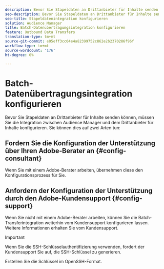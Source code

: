 ```yaml
---
description: Bevor Sie Stapeldaten an Drittanbieter für Inhalte senden können, müssen Sie die Integration zwischen Audience Manager und dem Drittanbieter für Inhalte konfigurieren.
seo-description: Bevor Sie Stapeldaten an Drittanbieter für Inhalte senden können, müssen Sie die Integration zwischen Audience Manager und dem Drittanbieter für Inhalte konfigurieren.
seo-title: Stapeldatenintegration konfigurieren
solution: Audience Manager
title: Batch-Datenübertragungsintegration konfigurieren
feature: Outbound Data Transfers
translation-type: tm+mt
source-git-commit: e05eff3cc04e4a82399752c862e2b2370286f96f
workflow-type: tm+mt
source-wordcount: '176'
ht-degree: 0%

---
```



# Batch-Datenübertragungsintegration konfigurieren

Bevor Sie Stapeldaten an Drittanbieter für Inhalte senden können, müssen Sie die Integration zwischen Audience Manager und dem Drittanbieter für Inhalte konfigurieren. Sie können dies auf zwei Arten tun:

## Fordern Sie die Konfiguration der Unterstützung über Ihren Adobe-Berater an {#config-consultant}

Wenn Sie mit einem Adobe-Berater arbeiten, übernehmen diese den Konfigurationsprozess für Sie.

## Anfordern der Konfiguration der Unterstützung durch den Adobe-Kundensupport {#config-support}

Wenn Sie nicht mit einem Adobe-Berater arbeiten, können Sie die Batch-Transferintegration weiterhin vom Kundensupport konfigurieren lassen. Weitere Informationen erhalten Sie vom Kundensupport.

>[!IMPORTANT]
>
>Wenn Sie die SSH-Schlüsselauthentifizierung verwenden, fordert der Kundensupport Sie auf, die SSH-Schlüssel zu generieren.
>
> Erstellen Sie die Schlüssel im OpenSSH-Format.